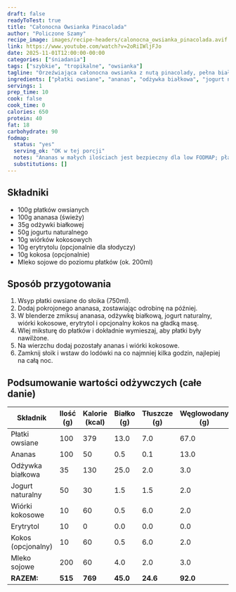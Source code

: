 ```yaml
---
draft: false
readyToTest: true
title: "Całonocna Owsianka Pinacolada"
author: "Policzone Szamy"
recipe_image: images/recipe-headers/calonocna_owsianka_pinacolada.avif
link: https://www.youtube.com/watch?v=2oRiIWljFJo
date: 2025-11-01T12:00:00-00:00
categories: ["śniadania"]
tags: ["szybkie", "tropikalne", "owsianka"]
tagline: "Orzeźwiająca całonocna owsianka z nutą pinacolady, pełna białka i witamin."
ingredients: ["płatki owsiane", "ananas", "odżywka białkowa", "jogurt naturalny", "wiórki kokosowe", "mleko sojowe"]
servings: 1
prep_time: 10
cook: false
cook_time: 0
calories: 650
protein: 40
fat: 18
carbohydrate: 90
fodmap:
  status: "yes"
  serving_ok: "OK w tej porcji"
  notes: "Ananas w małych ilościach jest bezpieczny dla low FODMAP; płatki owsiane, odżywka białkowa, jogurt, wiórki kokosowe i mleko sojowe są zgodne."
  substitutions: []
---
```


## Składniki
*   100g płatków owsianych
*   100g ananasa (świeży)
*   35g odżywki białkowej
*   50g jogurtu naturalnego
*   10g wiórków kokosowych
*   10g erytrytolu (opcjonalnie dla słodyczy)
*   10g kokosa (opcjonalnie)
*   Mleko sojowe do poziomu płatków (ok. 200ml)

## Sposób przygotowania
1. Wsyp płatki owsiane do słoika (750ml).
2. Dodaj pokrojonego ananasa, zostawiając odrobinę na później.
3. W blenderze zmiksuj ananasa, odżywkę białkową, jogurt naturalny, wiórki kokosowe, erytrytol i opcjonalny kokos na gładką masę.
4. Wlej miksturę do płatków i dokładnie wymieszaj, aby płatki były nawilżone.
5. Na wierzchu dodaj pozostały ananas i wiórki kokosowe.
6. Zamknij słoik i wstaw do lodówki na co najmniej kilka godzin, najlepiej na całą noc.

## Podsumowanie wartości odżywczych (całe danie)

| Składnik              | Ilość (g) | Kalorie (kcal) | Białko (g) | Tłuszcze (g) | Węglowodany (g) |
|-----------------------|-----------|----------------|------------|--------------|-----------------|
| Płatki owsiane        | 100       | 379            | 13.0       | 7.0          | 67.0            |
| Ananas                | 100       | 50             | 0.5        | 0.1          | 13.0            |
| Odżywka białkowa      | 35        | 130            | 25.0       | 2.0          | 3.0             |
| Jogurt naturalny      | 50        | 30             | 1.5        | 1.5          | 2.0             |
| Wiórki kokosowe       | 10        | 60             | 0.5        | 6.0          | 2.0             |
| Erytrytol             | 10        | 0              | 0.0        | 0.0          | 0.0             |
| Kokos (opcjonalny)    | 10        | 60             | 0.5        | 6.0          | 2.0             |
| Mleko sojowe          | 200       | 60             | 4.0        | 2.0          | 3.0             |
| **RAZEM:**            | **515**   | **769**        | **45.0**   | **24.6**     | **92.0**        |
